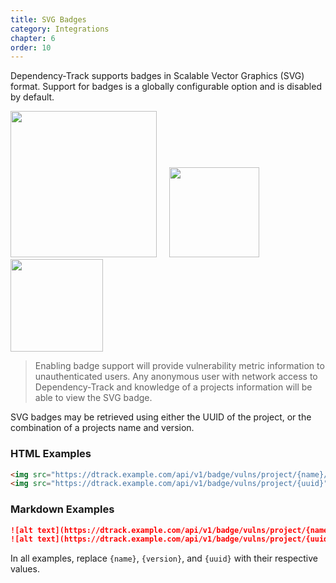```yaml
---
title: SVG Badges
category: Integrations
chapter: 6
order: 10
---
```


Dependency-Track supports badges in Scalable Vector Graphics (SVG) format. Support for badges is a globally configurable
option and is disabled by default.

<img src="/images/badge-project-vulns.svg" width="234"/>
&nbsp;&nbsp;&nbsp;
<img src="/images/badge-project-novulns.svg" width="144"/>
&nbsp;&nbsp;&nbsp;
<img src="/images/badge-project-nometrics.svg" width="148"/>

> Enabling badge support will provide vulnerability metric information to unauthenticated users. Any anonymous
> user with network access to Dependency-Track and knowledge of a projects information will be able to view the SVG badge.

SVG badges may be retrieved using either the UUID of the project, or the combination of a
projects name and version.

### HTML Examples
```html
<img src="https://dtrack.example.com/api/v1/badge/vulns/project/{name}/{version}">
<img src="https://dtrack.example.com/api/v1/badge/vulns/project/{uuid}">
```

### Markdown Examples
```markdown
![alt text](https://dtrack.example.com/api/v1/badge/vulns/project/{name}/{version})
![alt text](https://dtrack.example.com/api/v1/badge/vulns/project/{uuid})
```

In all examples, replace `{name}`, `{version}`, and `{uuid}` with their respective values.
